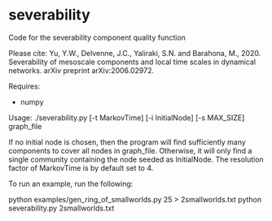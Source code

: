 # severability
Code for the severability component quality function

Please cite:
Yu, Y.W., Delvenne, J.C., Yaliraki, S.N. and Barahona, M., 2020. Severability of mesoscale components and local time scales in dynamical networks. arXiv preprint arXiv:2006.02972.

Requires:
* numpy

Usage:
  ./severability.py \[-t MarkovTime\] \[-i InitialNode\] \[-s MAX_SIZE\] graph_file
  
If no initial node is chosen, then the program will find sufficiently many components to cover all nodes in graph_file. Otherwise, it will only find a single community containing the node seeded as InitialNode. The resolution factor of MarkovTime is by default set to 4.

To run an example, run the following:

python examples/gen_ring_of_smallworlds.py 25 > 2smallworlds.txt
python severability.py 2smallworlds.txt
